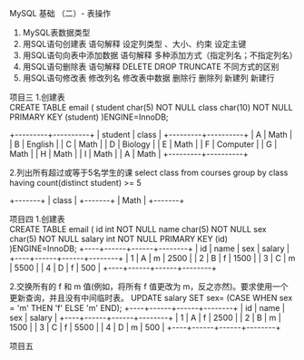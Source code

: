 MySQL 基础 （二）- 表操作
1. MySQL表数据类型
2. 用SQL语句创建表
    语句解释
    设定列类型 、大小、约束
    设定主键
3. 用SQL语句向表中添加数据
    语句解释
    多种添加方式（指定列名；不指定列名）
4. 用SQL语句删除表
    语句解释
    DELETE
    DROP
    TRUNCATE
    不同方式的区别
5. 用SQL语句修改表
    修改列名
    修改表中数据
    删除行
    删除列
    新建列
    新建行
    
项目三
1.创建表  
CREATE TABLE email ( 
student char(5) NOT NULL
class char(10) NOT NULL
PRIMARY KEY (student)
)ENGINE=InnoDB;

+---------+----------+
| student | class    |
+---------+----------+
| A       | Math     |
| B       | English  |
| C       | Math     |
| D       | Biology  |
| E       | Math     |
| F       | Computer |
| G       | Math     |
| H       | Math     |
| I       | Math     |
| A       | Math     |
+---------+----------+

2.列出所有超过或等于5名学生的课
select class from courses group by class
having count(distinct student) >= 5

+-------+
| class |
+-------+
| Math  |
+-------+


项目四
1.创建表  
CREATE TABLE email ( 
id int NOT NULL
name char(5) NOT NULL
sex char(5) NOT NULL
salary int NOT NULL
PRIMARY KEY (id)
)ENGINE=InnoDB;
+----+------+------+--------+
| id | name | sex  | salary |
+----+------+------+--------+
|  1 | A    | m    | 2500   |
|  2 | B    | f    | 1500   |
|  3 | C    | m    | 5500   |
|  4 | D    | f    | 500    |
+----+------+------+--------+

2.交换所有的 f 和 m 值(例如，将所有 f 值更改为 m，反之亦然)。要求使用一个更新查询，并且没有中间临时表。
UPDATE salary SET sex= (CASE WHEN sex = 'm' THEN 'f' ELSE 'm' END);
+----+------+------+--------+
| id | name | sex  | salary |
+----+------+------+--------+
|  1 | A    | f    | 2500   |
|  2 | B    | m    | 1500   |
|  3 | C    | f    | 5500   |
|  4 | D    | m    | 500    |
+----+------+------+--------+

项目五

